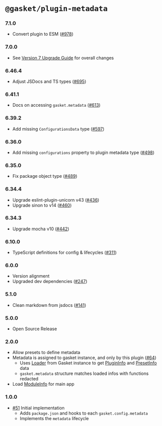 # `@gasket/plugin-metadata`

### 7.1.0

- Convert plugin to ESM ([#978])

### 7.0.0

- See [Version 7 Upgrade Guide] for overall changes

### 6.46.4

- Adjust JSDocs and TS types ([#695])

### 6.41.1

- Docs on accessing `gasket.metadata` ([#613])

### 6.39.2

- Add missing `ConfigurationsData` type ([#597])

### 6.36.0

- Add missing `configurations` property to plugin metadata type ([#498])

### 6.35.0

- Fix package object type ([#489])

### 6.34.4

- Upgrade eslint-plugin-unicorn v43 ([#436])
- Upgrade sinon to v14 ([#460])

### 6.34.3

- Upgrade mocha v10 ([#442])

### 6.10.0

- TypeScript definitions for config & lifecycles ([#311])

### 6.0.0

- Version alignment
- Upgraded dev dependencies ([#247])

### 5.1.0

- Clean markdown from jsdocs ([#141])

### 5.0.0

- Open Source Release

### 2.0.0

- Allow presets to define metadata
- Metadata is assigned to gasket instance, and only by this plugin ([#64])
  - Uses [Loader] from Gasket instance to get [PluginInfo] and [PresetInfo] data
  - `gasket.metadata` structure matches loaded infos with functions redacted
- Load [ModuleInfo] for main app

### 1.0.0

- [#51] Initial implementation
  - Adds `package.json` and hooks to each `gasket.config.metadata`
  - Implements the `metadata` lifecycle


[Version 7 Upgrade Guide]: /docs/upgrade-to-7.md
[#51]: https://github.com/godaddy/gasket/pull/51
[#64]: https://github.com/godaddy/gasket/pull/64
[#141]: https://github.com/godaddy/gasket/pull/141
[#247]: https://github.com/godaddy/gasket/pull/247
[#311]: https://github.com/godaddy/gasket/pull/311
[#436]: https://github.com/godaddy/gasket/pull/436
[#442]: https://github.com/godaddy/gasket/pull/442
[#460]: https://github.com/godaddy/gasket/pull/460
[#489]: https://github.com/godaddy/gasket/pull/489
[#498]: https://github.com/godaddy/gasket/pull/498
[#597]: https://github.com/godaddy/gasket/pull/597
[#613]: https://github.com/godaddy/gasket/pull/613
[#695]: https://github.com/godaddy/gasket/pull/695
[#978]: https://github.com/godaddy/gasket/pull/978

[Loader]:/packages/gasket-resolve/docs/api.md#loader
[PluginInfo]:/packages/gasket-resolve/docs/api.md#plugininfo
[PresetInfo]:/packages/gasket-resolve/docs/api.md#presetinfo
[ModuleInfo]:/packages/gasket-resolve/docs/api.md#moduleinfo
